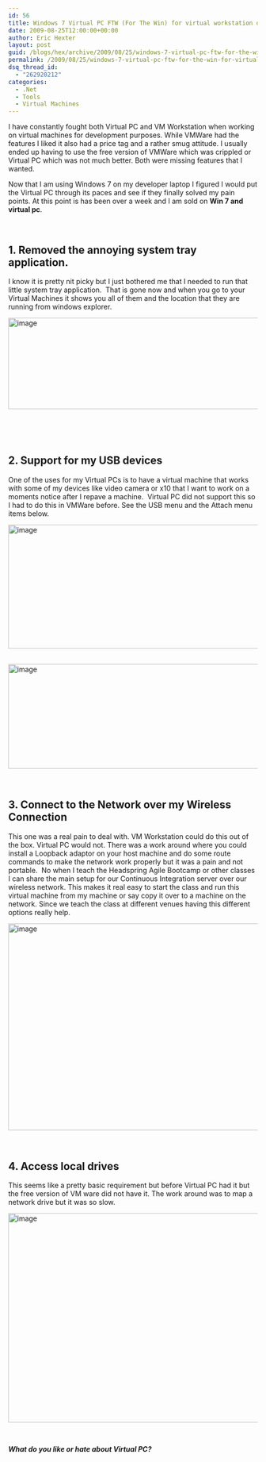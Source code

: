 ```yaml
---
id: 56
title: Windows 7 Virtual PC FTW (For The Win) for virtual workstation development
date: 2009-08-25T12:00:00+00:00
author: Eric Hexter
layout: post
guid: /blogs/hex/archive/2009/08/25/windows-7-virtual-pc-ftw-for-the-win-for-virtual-workstation-development.aspx
permalink: /2009/08/25/windows-7-virtual-pc-ftw-for-the-win-for-virtual-workstation-development/
dsq_thread_id:
  - "262920212"
categories:
  - .Net
  - Tools
  - Virtual Machines
---
```

I have constantly fought both Virtual PC and VM Workstation when working on virtual machines for development purposes. While VMWare had the features I liked it also had a price tag and a rather smug attitude. I usually ended up having to use the free version of VMWare which was crippled or Virtual PC which was not much better. Both were missing features that I wanted.

Now that I am using Windows 7 on my developer laptop I figured I would put the Virtual PC through its paces and see if they finally solved my pain points. At this point is has been over a week and I am sold on **Win 7 and virtual pc**.

&#160;

## 1. Removed the annoying system tray application.

I know it is pretty nit picky but I just bothered me that I needed to run that little system tray application.&#160; That is gone now and when you go to your Virtual Machines it shows you all of them and the location that they are running from windows explorer.

[<img style="border-bottom: 0px;border-left: 0px;border-top: 0px;border-right: 0px" border="0" alt="image" src="http://lostechies.com/erichexter/files/2011/03/image_thumb_6FEF0751.png" width="859" height="184" />](http://lostechies.com/erichexter/files/2011/03/image_1F20F2E9.png) 

&#160;

&#160;

## 2. Support for my USB devices

One of the uses for my Virtual PCs is to have a virtual machine that works with some of my devices like video camera or x10 that I want to work on a moments notice after I repave a machine.&#160; Virtual PC did not support this so I had to do this in VMWare before. See the USB menu and the Attach menu items below. 

[<img style="border-bottom: 0px;border-left: 0px;border-top: 0px;border-right: 0px" border="0" alt="image" src="http://lostechies.com/erichexter/files/2011/03/image_thumb_7B381B8E.png" width="664" height="250" />](http://lostechies.com/erichexter/files/2011/03/image_4A18E0EE.png) 

&#160;[<img style="border-bottom: 0px;border-left: 0px;border-top: 0px;border-right: 0px" border="0" alt="image" src="http://lostechies.com/erichexter/files/2011/03/image_thumb_5F46E696.png" width="658" height="211" />](http://lostechies.com/erichexter/files/2011/03/image_596C42FD.png) 

&#160;

## 3. Connect to the Network over my Wireless Connection

This one was a real pain to deal with. VM Workstation could do this out of the box. Virtual PC would not. There was a work around where you could install a Loopback adaptor on your host machine and do some route commands to make the network work properly but it was a pain and not portable.&#160; No when I teach the Headspring Agile Bootcamp or other classes I can share the main setup for our Continuous Integration server over our wireless network. This makes it real easy to start the class and run this virtual machine from my machine or say copy it over to a machine on the network. Since we teach the class at different venues having this different options really help.

[<img style="border-bottom: 0px;border-left: 0px;border-top: 0px;border-right: 0px" border="0" alt="image" src="http://lostechies.com/erichexter/files/2011/03/image_thumb_54C61276.png" width="665" height="417" />](http://lostechies.com/erichexter/files/2011/03/image_0946E4BF.png) 

&#160;

## 4. Access local drives

This seems like a pretty basic requirement but before Virtual PC had it but the free version of VM ware did not have it. The work around was to map a network drive but it was so slow.

[<img style="border-bottom: 0px;border-left: 0px;border-top: 0px;border-right: 0px" border="0" alt="image" src="http://lostechies.com/erichexter/files/2011/03/image_thumb_1E284165.png" width="672" height="422" />](http://lostechies.com/erichexter/files/2011/03/image_002A3371.png) 

&#160;

_**What do you like or hate about Virtual PC?**_